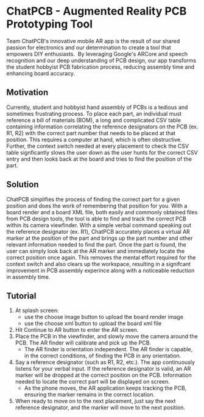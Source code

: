 # ChatPCB - Augmented Reality PCB Prototyping Tool
Team ChatPCB's innovative mobile AR app is the result of our shared passion for electronics and our determination to create a tool that empowers DIY enthusiasts. 
By leveraging Google's ARCore and speech recognition and our deep understanding of PCB design, our app transforms the student 
hobbyist PCB fabrication process, reducing assembly time and enhancing board accuracy.

## Motivation
Currently, student and hobbyist hand assembly of PCBs is a tedious and sometimes frustrating process. To place each part, an individual must reference a bill of materials (BOM), a long and complicated CSV table containing information correlating the reference designators on the PCB (ex. R1, R2) with the correct part number that needs to be placed at that position. This requires a computer at hand, which is often obstructive. Further, the context switch needed at every placement to check the CSV table signficantly slows the user down as the user hunts for the correct CSV entry and then looks back at the board and tries to find the position of the part. 

## Solution
ChatPCB simplifies the process of finding the correct part for a given position and does the work of remembering that position for you. With a board render and a board XML file, both easily and commonly obtained files from PCB design tools, the tool is able to find and track the correct PCB within its camera viewfinder. With a simple verbal command speaking out the reference designator (ex. R1), ChatPCB accurately places a virtual AR marker at the position of the part and brings up the part number and other relevant information needed to find the part. Once the part is found, the user can simply look back at the AR marker and immediately locate the correct position once again. This removes the mental effort required for the context switch and also clears up the workspace, resulting in a signifcant improvement in PCB assembly experince along with a noticeable reduction in assembly time. 

## Tutorial
1. At splash screen:
    - use the choose image button to upload the board render image
    - use the choose xml button to upload the board xml file
2. Hit Continue to AR button to enter the AR screen.
3. Place the PCB in the viewfinder, and slowly move the camera around the PCB. The AR finder will calibrate and pick up the PCB.
    - The AR finder is orientation independent. The AR finder is capable, in the correct conditions, of finding the PCB in any orientation.
4. Say a reference designator (such as R1, R2, etc.). The app continuously listens for your verbal input. If the reference designator is valid, an AR marker will be dropped at the correct position on the PCB. Information needed to locate the correct part will be displayed on screen.
    - As the phone moves, the AR application keeps tracking the PCB, ensuring the marker remains in the correct location.
5. When ready to move on to the next placement, just say the next reference designator, and the marker will move to the next position. 